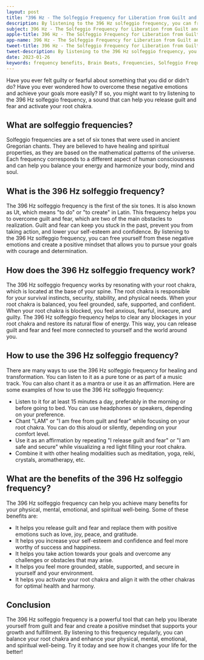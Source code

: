 ```yaml
---
layout: post
title: "396 Hz - The Solfeggio Frequency for Liberation from Guilt and Fear"
description: By listening to the 396 Hz solfeggio frequency, you can free yourself from these negative emotions and create a positive mindset that allows you to pursue your goals with courage and determination.
subject: 396 Hz - The Solfeggio Frequency for Liberation from Guilt and Fear
apple-title: 396 Hz - The Solfeggio Frequency for Liberation from Guilt and Fear
app-name: 396 Hz - The Solfeggio Frequency for Liberation from Guilt and Fear
tweet-title: 396 Hz - The Solfeggio Frequency for Liberation from Guilt and Fear
tweet-description: By listening to the 396 Hz solfeggio frequency, you can free yourself from these negative emotions and create a positive mindset that allows you to pursue your goals with courage and determination.
date: 2023-01-26
keywords: frequency benefits, Brain Beats, Frequencies, Solfeggio Frequency, Root Chakra, 396 Hz, Brain wave entrainment, sound therapy, Colors of noise
---
```


Have you ever felt guilty or fearful about something that you did or didn't do? Have you ever wondered how to overcome these negative emotions and achieve your goals more easily? If so, you might want to try listening to the 396 Hz solfeggio frequency, a sound that can help you release guilt and fear and activate your root chakra.

## What are solfeggio frequencies?

Solfeggio frequencies are a set of six tones that were used in ancient Gregorian chants. They are believed to have healing and spiritual properties, as they are based on the mathematical patterns of the universe. Each frequency corresponds to a different aspect of human consciousness and can help you balance your energy and harmonize your body, mind and soul.

## What is the 396 Hz solfeggio frequency?

The 396 Hz solfeggio frequency is the first of the six tones. It is also known as Ut, which means "to do" or "to create" in Latin. This frequency helps you to overcome guilt and fear, which are two of the main obstacles to realization. Guilt and fear can keep you stuck in the past, prevent you from taking action, and lower your self-esteem and confidence. By listening to the 396 Hz solfeggio frequency, you can free yourself from these negative emotions and create a positive mindset that allows you to pursue your goals with courage and determination.

## How does the 396 Hz solfeggio frequency work?

The 396 Hz solfeggio frequency works by resonating with your root chakra, which is located at the base of your spine. The root chakra is responsible for your survival instincts, security, stability, and physical needs. When your root chakra is balanced, you feel grounded, safe, supported, and confident. When your root chakra is blocked, you feel anxious, fearful, insecure, and guilty. The 396 Hz solfeggio frequency helps to clear any blockages in your root chakra and restore its natural flow of energy. This way, you can release guilt and fear and feel more connected to yourself and the world around you.

## How to use the 396 Hz solfeggio frequency?

There are many ways to use the 396 Hz solfeggio frequency for healing and transformation. You can listen to it as a pure tone or as part of a music track. You can also chant it as a mantra or use it as an affirmation. Here are some examples of how to use the 396 Hz solfeggio frequency:

- Listen to it for at least 15 minutes a day, preferably in the morning or before going to bed. You can use headphones or speakers, depending on your preference.
- Chant "LAM" or "I am free from guilt and fear" while focusing on your root chakra. You can do this aloud or silently, depending on your comfort level.
- Use it as an affirmation by repeating "I release guilt and fear" or "I am safe and secure" while visualizing a red light filling your root chakra.
- Combine it with other healing modalities such as meditation, yoga, reiki, crystals, aromatherapy, etc.

## What are the benefits of the 396 Hz solfeggio frequency?

The 396 Hz solfeggio frequency can help you achieve many benefits for your physical, mental, emotional, and spiritual well-being. Some of these benefits are:

- It helps you release guilt and fear and replace them with positive emotions such as love, joy, peace, and gratitude.
- It helps you increase your self-esteem and confidence and feel more worthy of success and happiness.
- It helps you take action towards your goals and overcome any challenges or obstacles that may arise.
- It helps you feel more grounded, stable, supported, and secure in yourself and your environment.
- It helps you activate your root chakra and align it with the other chakras for optimal health and harmony.

## Conclusion

The 396 Hz solfeggio frequency is a powerful tool that can help you liberate yourself from guilt and fear and create a positive mindset that supports your growth and fulfillment. By listening to this frequency regularly, you can balance your root chakra and enhance your physical, mental, emotional, and spiritual well-being. Try it today and see how it changes your life for the better!